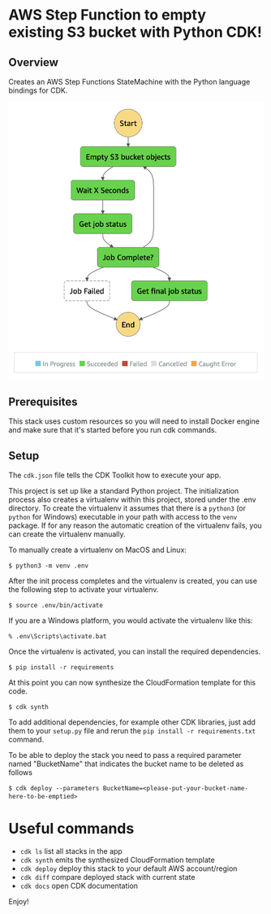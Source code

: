 
# AWS Step Function to empty existing S3 bucket with Python CDK!

## Overview

Creates an AWS Step Functions StateMachine with the Python language bindings for CDK.

![alt text](./state-machine.png "State Machine created with CDK to delete all objects in an S3 bucket")

## Prerequisites

This stack uses custom resources so you will need to install Docker engine and 
make sure that it's started before you run cdk commands.

## Setup

The `cdk.json` file tells the CDK Toolkit how to execute your app.

This project is set up like a standard Python project.  The initialization
process also creates a virtualenv within this project, stored under the .env
directory.  To create the virtualenv it assumes that there is a `python3`
(or `python` for Windows) executable in your path with access to the `venv`
package. If for any reason the automatic creation of the virtualenv fails,
you can create the virtualenv manually.

To manually create a virtualenv on MacOS and Linux:

```shell
$ python3 -m venv .env
```

After the init process completes and the virtualenv is created, you can use the following
step to activate your virtualenv.

```shell
$ source .env/bin/activate
```

If you are a Windows platform, you would activate the virtualenv like this:

```shell
% .env\Scripts\activate.bat
```

Once the virtualenv is activated, you can install the required dependencies.

```shell
$ pip install -r requirements 
```

At this point you can now synthesize the CloudFormation template for this code.

```shell
$ cdk synth
```

To add additional dependencies, for example other CDK libraries, just add
them to your `setup.py` file and rerun the `pip install -r requirements.txt`
command.

To be able to deploy the stack you need to pass a required parameter named "BucketName"
that indicates the bucket name to be deleted as follows

```shell
$ cdk deploy --parameters BucketName=<please-put-your-bucket-name-here-to-be-emptied>
```

# Useful commands

 * `cdk ls`          list all stacks in the app
 * `cdk synth`       emits the synthesized CloudFormation template
 * `cdk deploy`      deploy this stack to your default AWS account/region
 * `cdk diff`        compare deployed stack with current state
 * `cdk docs`        open CDK documentation

Enjoy!
